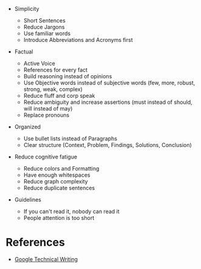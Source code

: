 + Simplicity
  + Short Sentences
  + Reduce Jargons
  + Use familiar words
  + Introduce Abbreviations and Acronyms first
 
+ Factual
  + Active Voice
  + References for every fact
  + Build reasoning instead of opinions
  + Use Objective words instead of subjective words (few, more, robust, strong, weak, complex)
  + Reduce fluff and corp speak
  + Reduce ambiguity and increase assertions (must instead of should, will instead of may)
  + Replace pronouns
 
+ Organized
  + Use bullet lists instead of Paragraphs
  + Clear structure (Context, Problem, Findings, Solutions, Conclusion)

 + Reduce cognitive fatigue
   + Reduce colors and Formatting
   + Have enough whitespaces
   + Reduce graph complexity
   + Reduce duplicate sentences
  
 + Guidelines
   + If you can't read it, nobody can read it
   + People attention is too short

 # References

 + [Google Technical Writing](https://developers.google.com/tech-writing)